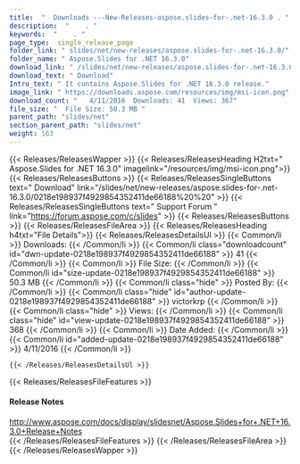 ```yaml
---
title:  "  Downloads ---New-Releases-aspose.slides-for-.net-16.3.0 . " 
description:  "    . " 
keywords:  "    . " 
page_type:  single_release_page
folder_link: " slides/net/new-releases/aspose.slides-for-.net-16.3.0/"
folder_name: " Aspose.Slides for .NET 16.3.0"
download_link: " /slides/net/new-releases/aspose.slides-for-.net-16.3.0/0218e198937f4929854352411de66188"
download_text: " Download"
Intro_text: " It contains Aspose.Slides for .NET 16.3.0 release."
image_link: " https://downloads.aspose.com/resources/img/msi-icon.png"
download_count: "   4/11/2016  Downloads: 41  Views: 367"
file_size: "  File Size: 50.3 MB "
parent_path: "slides/net"
section_parent_path: "slides/net"
weight: 163 
---
```


{{< Releases/ReleasesWapper >}}
  {{< Releases/ReleasesHeading H2txt=" Aspose.Slides for .NET 16.3.0" imagelink="/resources/img/msi-icon.png">}}
  {{< Releases/ReleasesButtons >}}
    {{< Releases/ReleasesSingleButtons text=" Download" link="/slides/net/new-releases/aspose.slides-for-.net-16.3.0/0218e198937f4929854352411de66188%20%20" >}}
    {{< Releases/ReleasesSingleButtons text=" Support Forum " link="https://forum.aspose.com/c/slides" >}}
  {{< Releases/ReleasesButtons >}}
  {{< Releases/ReleasesFileArea >}}
    {{< Releases/ReleasesHeading h4txt="File Details">}}
    {{< Releases/ReleasesDetailsUl >}}
            {{< Common/li  >}} Downloads: {{< /Common/li >}} 
      {{< Common/li class="downloadcount" id="dwn-update-0218e198937f4929854352411de66188" >}} 41 {{< /Common/li >}} 
      {{< Common/li  >}} File Size: {{< /Common/li >}} 
      {{< Common/li id="size-update-0218e198937f4929854352411de66188" >}} 50.3 MB {{< /Common/li >}} 
      {{< Common/li  class="hide" >}} Posted By: {{< /Common/li >}} 
      {{< Common/li class="hide" id="author-update-0218e198937f4929854352411de66188" >}} victorkrp {{< /Common/li >}} 
      {{< Common/li class="hide"  >}} Views: {{< /Common/li >}} 
      {{< Common/li class="hide" id="view-update-0218e198937f4929854352411de66188" >}} 368 {{< /Common/li >}} 
      {{< Common/li  >}} Date Added: {{< /Common/li >}} 
      {{< Common/li id="added-update-0218e198937f4929854352411de66188" >}} 4/11/2016 {{< /Common/li >}} 

    {{< /Releases/ReleasesDetailsUl >}}

  {{< Releases/ReleasesFileFeatures >}}
      <h4>Release Notes</h4><div><a href="http://www.aspose.com/docs/display/slidesnet/Aspose.Slides+for+.NET+16.3.0+Release+Notes">http://www.aspose.com/docs/display/slidesnet/Aspose.Slides+for+.NET+16.3.0+Release+Notes</a></div>
  {{< /Releases/ReleasesFileFeatures >}}
 {{< /Releases/ReleasesFileArea >}}
{{< /Releases/ReleasesWapper >}}


